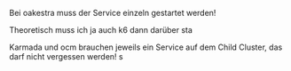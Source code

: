 Bei oakestra muss der Service einzeln gestartet werden!


Theoretisch muss ich ja auch k6 dann darüber sta




Karmada und ocm brauchen jeweils ein Service auf dem Child Cluster, das darf nicht vergessen werden! s